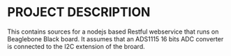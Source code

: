# PROJECT DESCRIPTION

This contains sources for a nodejs based Restful webservice that runs on Beaglebone Black board.
It assumes that an ADS1115 16 bits ADC converter is connected to the I2C extension of the broard.

